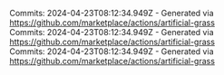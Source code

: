Commits: 2024-04-23T08:12:34.949Z - Generated via https://github.com/marketplace/actions/artificial-grass
<br>
Commits: 2024-04-23T08:12:34.949Z - Generated via https://github.com/marketplace/actions/artificial-grass
<br>
Commits: 2024-04-23T08:12:34.949Z - Generated via https://github.com/marketplace/actions/artificial-grass
<br>
